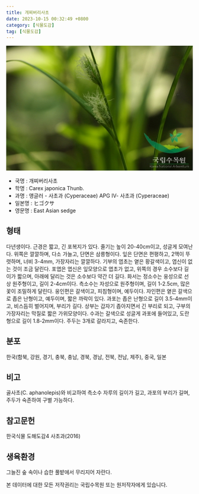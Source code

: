 ```yaml
---
title: 개찌버리사초
date: 2023-10-15 00:32:49 +0800
category: [식물도감]
tag: [식물도감]
---
```




![개찌버리사초](/assets/img/fileUpload/plants/basic/Cyperaceae/Carex/5100/1_th2.JPG)
- 국명 : 개찌버리사초
- 학명 : Carex japonica Thunb.
- 과명 : 앵글러 - 사초과 (Cyperaceae) APG Ⅳ- 사초과 (Cyperaceae)
- 일본명 : ヒゴクサ
- 영문명 : East Asian sedge


## 형태
다년생이다. 근경은 짧고, 긴 포복지가 있다. 줄기는 높이 20-40cm이고, 성글게 모여난다. 위쪽은 깔깔하며, 다소 가늘고, 단면은 삼릉형이다. 잎은 단면은 편평하고, 2맥이 뚜렷하며, 너비 3-4mm, 가장자리는 깔깔하다. 기부의 엽초는 옅은 황갈색이고, 엽신이 없는 것이 조금 달린다. 포엽은 엽신은 잎모양으로 엽초가 없고, 위쪽의 경우 소수보다 길이가 짧으며, 아래에 달리는 것은 소수보다 약간 더 길다. 화서는 정소수는 웅성으로 선상 원주형이고, 길이 2-4cm이다. 측소수는 자성으로 원주형이며, 길이 1-2.5cm, 많은 꽃이 조밀하게 달린다. 웅인편은 갈색이고, 피침형이며, 예두이다. 자인편은 옅은 갈색으로 좁은 난형이고, 예두이며, 짧은 까락이 있다. 과포는 좁은 난형으로 길이 3.5-4mm이고, 비스듬히 벌어지며, 부리가 길다. 상부는 갑자기 좁아지면서 긴 부리로 되고, 구부의 가장자리는 막질로 짧은 가위모양이다. 수과는 갈색으로 성글게 과포에 들어있고, 도란형으로 길이 1.8-2mm이다. 주두는 3개로 갈라지고, 숙존한다.
## 분포
한국(함북, 강원, 경기, 충북, 충남, 경북, 경남, 전북, 전남, 제주), 중국, 일본
## 비고
골사초(C. aphanolepis)와 비교하여 측소수 자루의 길이가 길고, 과포의 부리가 길며, 주두가 숙존하여 구별 가능하다.
## 참고문헌
한국식물 도해도감4 사초과(2016)
## 생육환경
그늘진 숲 속이나 습한 풀밭에서 무리지어 자란다.






본 데이터에 대한 모든 저작권리는 국립수목원 또는 원저작자에게 있습니다.
